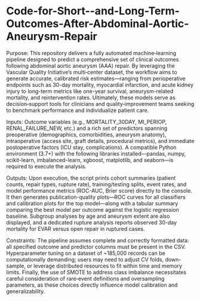 # Code-for-Short--and-Long-Term-Outcomes-After-Abdominal-Aortic-Aneurysm-Repair

Purpose:
This repository delivers a fully automated machine‐learning pipeline designed to predict a comprehensive set of clinical outcomes following abdominal aortic aneurysm (AAA) repair. By leveraging the Vascular Quality Initiative’s multi‐center dataset, the workflow aims to generate accurate, calibrated risk estimates—ranging from perioperative endpoints such as 30-day mortality, myocardial infarction, and acute kidney injury to long-term metrics like one-year survival, aneurysm-related mortality, and reintervention rates. Ultimately, these models serve as decision‐support tools for clinicians and quality‐improvement teams seeking to benchmark performance and individualize patient care.

Inputs:
Outcome variables (e.g., MORTALITY_30DAY, MI_PERIOP, RENAL_FAILURE_NEW, etc.) and a rich set of predictors spanning preoperative (demographics, comorbidities, aneurysm anatomy), intraoperative (access site, graft details, procedural metrics), and immediate postoperative factors (ICU stay, complications). A compatible Python environment (3.7+) with the following libraries installed—pandas, numpy, scikit-learn, imbalanced-learn, xgboost, matplotlib, and seaborn—is required to execute the analysis.

Outputs:
Upon execution, the script prints cohort summaries (patient counts, repair types, rupture rate), training/testing splits, event rates, and model performance metrics (ROC-AUC, Brier score) directly to the console. It then generates publication-quality plots—ROC curves for all classifiers and calibration plots for the top model—along with a tabular summary comparing the best model per outcome against the logistic regression baseline. Subgroup analyses by age and aneurysm extent are also displayed, and a dedicated rupture analysis reports observed 30-day mortality for EVAR versus open repair in ruptured cases.

Constraints:
The pipeline assumes complete and correctly formatted data: all specified outcome and predictor columns must be present in the CSV. Hyperparameter tuning on a dataset of ~185,000 records can be computationally demanding; users may need to adjust CV folds, down-sample, or leverage distributed resources to fit within time and memory limits. Finally, the use of SMOTE to address class imbalance necessitates careful consideration of rare‐event definitions and oversampling parameters, as these choices directly influence model calibration and generalizability.





